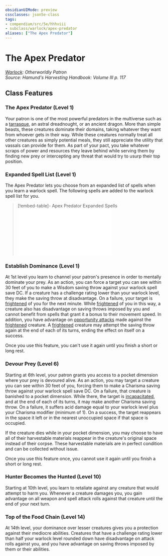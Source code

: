 ```yaml
---
obsidianUIMode: preview
cssclasses: json5e-class
tags:
- compendium/src/5e/hhhviii
- subclass/warlock/apex-predator
aliases: ["The Apex Predator"]
---
```

# The Apex Predator
*[Warlock](warlock.md): Otherworldly Patron*  
*Source: Hamund's Harvesting Handbook: Volume III p. 117*  


## Class Features

### The Apex Predator (Level 1)

Your patron is one of the most powerful predators in the multiverse such as a [tarrasque](compendium/bestiary/monstrosity/tarrasque.md), an astral dreadnought, or an ancient dragon. More than simple beasts, these creatures dominate their domains, taking whatever they want from whoever gets in their way. While these creatures normally treat all other creatures as simply potential meals, they still appreciate the utility that vassals can provide for them. As part of your pact, you take whatever scraps of power and resources they leave behind while serving them by finding new prey or intercepting any threat that would try to usurp their top position.

### Expanded Spell List (Level 1)

The Apex Predator lets you choose from an expanded list of spells when you learn a warlock spell. The following spells are added to the warlock spell list for you.

> [!embed-table]- Apex Predator Expanded Spells
> ![Apex Predator Expanded Spells](compendium/tables/apex-predator-expanded-spells-hhhviii.md)

### Establish Dominance (Level 1)

At 1st level you learn to channel your patron's presence in order to mentally dominate your prey. As an action, you can force a target you can see within 30 feet of you to make a Wisdom saving throw against your warlock spell save DC. If a creature has a challenge rating lower than your warlock level, they make the saving throw at disadvantage. On a failure, your target is [frightened](/compendium/rules/conditions.md#frightened) of you for the next minute. While [frightened](/compendium/rules/conditions.md#frightened) of you in this way, a creature also has disadvantage on saving throws imposed by you and cannot benefit from spells that grant it a bonus to their movement speed. In addition, you have advantage on [opportunity attacks](/compendium/rules/actions.md#opportunity%20attack) made against the [frightened](/compendium/rules/conditions.md#frightened) creature. A [frightened](/compendium/rules/conditions.md#frightened) creature may attempt the saving throw again at the end of each of its turns, ending the effect on itself on a success.

Once you use this feature, you can't use it again until you finish a short or long rest.

### Devour Prey (Level 6)

Starting at 6th level, your patron grants you access to a pocket dimension where your prey is devoured alive. As an action, you may target a creature you can see within 30 feet of you, forcing them to make a Charisma saving throw against your warlock spell save DC. On a failure, that creature is banished to a pocket dimension. While there, the target is [incapacitated](/compendium/rules/conditions.md#incapacitated), and at the end of each of its turns, it may make another Charisma saving throw. On a failure, it suffers acid damage equal to your warlock level plus your Charisma modifier (minimum of 1). On a success, the target reappears in the space it left or in the nearest unoccupied space if that space is occupied.

If the creature dies while in your pocket dimension, you may choose to have all of their harvestable materials reappear in the creature's original space instead of their corpse. These harvestable materials are in perfect condition and can be collected without issue.

Once you use this feature once, you cannot use it again until you finish a short or long rest.

### Hunter Becomes the Hunted (Level 10)

Starting at 10th level, you learn to retaliate against any creature that would attempt to harm you. Whenever a creature damages you, you gain advantage on all weapon and spell attack rolls against that creature until the end of your next turn.

### Top of the Food Chain (Level 14)

At 14th level, your dominance over lesser creatures gives you a protection against their mediocre abilities. Creatures that have a challenge rating lower than half your warlock level rounded down have disadvantage on attack rolls against you, and you have advantage on saving throws imposed by them or their abilities.